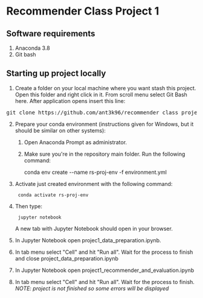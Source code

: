 # Recommender Class Project 1 

## Software requirements 
 1. Anaconda 3.8
 2. Git bash

## Starting up project locally 
 1. Create a folder on your local machine where you want stash this project. Open this folder and right click in it. From scroll menu select Git Bash here. 
After application opens insert this line:

<pre>git clone https://github.com/ant3k96/recommender_class_project1.git</pre>

2. Prepare your conda environment (instructions given for Windows, but it should be similar on other systems):

	1. Open Anaconda Prompt as administrator.

	2. Make sure you're in the repository main folder. Run the following command:
			
		conda env create --name rs-proj-env -f environment.yml

3. Activate just created environment with the following command:

		conda activate rs-proj-env	

4. Then type:

		jupyter notebook

	A new tab with Jupyter Notebook should open in your browser.

5. In Jupyter Notebook open projec1_data_preparation.ipynb.

6. In tab menu select "Cell" and hit "Run all". Wait for the process to finish and close project_data_preparation.ipynb

7. In Jupyter Notebook open project1_recommender_and_evaluation.ipynb 

8. In tab menu select "Cell" and hit "Run all". Wait for the process to finish. 
   <i> NOTE: project is not finished so some errors will be displayed</i>

